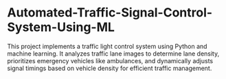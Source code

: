 # Automated-Traffic-Signal-Control-System-Using-ML
This project implements a traffic light control system using Python and machine learning. It analyzes traffic lane images to determine lane density, prioritizes emergency vehicles like ambulances, and dynamically adjusts signal timings based on vehicle density for efficient traffic management.

